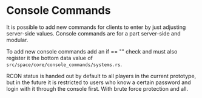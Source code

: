 # Console Commands

It is possible to add new commands for clients to enter by just adjusting server-side values. Console commands are for a part server-side and modular.

To add new console commands add an if == "" check and must also register it the bottom data value of `src/space/core/console_commands/systems.rs`.

RCON status is handed out by default to all players in the current prototype, but in the future it is restricted to users who know a certain password and login with it through the console first. With brute force protection and all.


